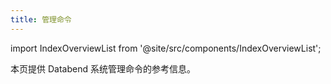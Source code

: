 ```yaml
---
title: 管理命令
---
```

import IndexOverviewList from '@site/src/components/IndexOverviewList';

本页提供 Databend 系统管理命令的参考信息。

<IndexOverviewList />